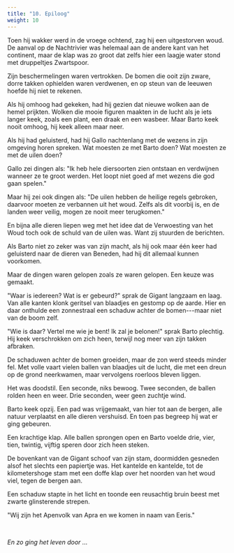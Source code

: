 ```yaml
---
title: "10. Epiloog"
weight: 10
---
```


Toen hij wakker werd in de vroege ochtend, zag hij een uitgestorven
woud. De aanval op de Nachtrivier was helemaal aan de andere kant van het continent, maar de klap was zo groot dat zelfs hier een laagje water stond met druppeltjes Zwartspoor.

Zijn beschermelingen waren vertrokken. De bomen die ooit
zijn zware, dorre takken ophielden waren verdwenen, en op steun van de leeuwen hoefde hij niet te rekenen.

Als hij omhoog had gekeken, had hij gezien dat nieuwe wolken aan de hemel prijkten. Wolken die mooie figuren maakten in de lucht als je iets langer keek, zoals een plant, een draak en een wasbeer. Maar Barto keek nooit omhoog, hij keek alleen maar neer.

Als hij had geluisterd, had hij Gallo nachtenlang met de wezens in zijn omgeving horen spreken. Wat moesten ze met Barto doen? Wat moesten ze met de uilen doen?

Gallo zei dingen als: "Ik heb hele diersoorten zien ontstaan en verdwijnen wanneer ze te groot werden. Het loopt niet goed af met wezens die god gaan spelen."

Maar hij zei ook dingen als: "De uilen hebben de heilige regels gebroken, daarvoor moeten ze verbannen uit het woud. Zelfs als dit voorbij is, en de landen weer veilig, mogen ze nooit meer terugkomen."

En bijna alle dieren liepen weg met het idee dat de Verwoesting van het Woud toch ook de schuld van de uilen was. Want zij stuurden de berichten.

Als Barto niet zo zeker was van zijn macht, als hij ook maar één keer had geluisterd naar de dieren van Beneden, had hij dit allemaal kunnen voorkomen.

Maar de dingen waren gelopen zoals ze waren gelopen. Een keuze was gemaakt.

"Waar is iedereen? Wat is er gebeurd?" sprak de Gigant langzaam en laag.
Van alle kanten klonk geritsel van blaadjes en gestomp op de aarde. Hier
en daar onthulde een zonnestraal een schaduw achter de bomen---maar
niet van de boom zelf.

"Wie is daar? Vertel me wie je bent! Ik zal je belonen!" sprak Barto
plechtig. Hij keek verschrokken om zich heen, terwijl nog meer van zijn takken afbraken. 

De schaduwen achter de bomen groeiden, maar de zon
werd steeds minder fel. Met volle vaart vielen ballen van blaadjes uit
de lucht, die met een dreun op de grond neerkwamen, maar vervolgens
roerloos bleven liggen. 

Het was doodstil. Een seconde, niks bewoog. Twee
seconden, de ballen rolden heen en weer. Drie seconden, weer geen
zuchtje wind.

Barto keek opzij. Een pad was vrijgemaakt, van hier tot aan de bergen, alle natuur verplaatst en alle dieren vershuisd. En toen pas begreep hij wat er ging gebeuren.

Een krachtige klap. Alle ballen sprongen open en Barto voelde drie,
vier, tien, twintig, vijftig speren door zich heen steken. 

De bovenkant van de Gigant schoof van zijn stam, doormidden gesneden alsof het slechts een papiertje was. Het kantelde en kantelde, tot de kilometershoge stam met een doffe klap over het
noorden van het woud viel, tegen de bergen aan. 

Een schaduw stapte in het licht en toonde een reusachtig bruin beest met zwarte glinsterende strepen.

"Wij zijn het Apenvolk van Apra en we komen in naam van Eeris."

&nbsp;

*En zo ging het leven door ...*